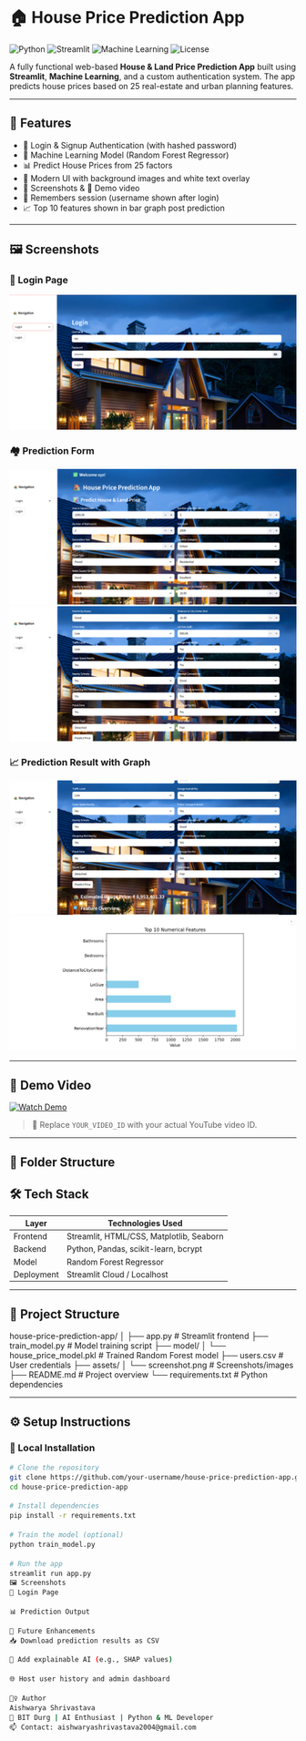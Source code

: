 # 🏠 House Price Prediction App

![Python](https://img.shields.io/badge/Python-3.10-blue)
![Streamlit](https://img.shields.io/badge/Built%20with-Streamlit-ff69b4)
![Machine Learning](https://img.shields.io/badge/Model-RandomForest-orange)
![License](https://img.shields.io/badge/License-MIT-green)

A fully functional web-based **House & Land Price Prediction App** built using **Streamlit**, **Machine Learning**, and a custom authentication system. The app predicts house prices based on 25 real-estate and urban planning features.

---

## 🚀 Features

- 🔐 Login & Signup Authentication (with hashed password)
- 🧠 Machine Learning Model (Random Forest Regressor)
- 📊 Predict House Prices from 25 factors
- 🌃 Modern UI with background images and white text overlay
- 📸 Screenshots & 🎥 Demo video
- 🔄 Remembers session (username shown after login)
- 📈 Top 10 features shown in bar graph post prediction

---

## 🖼️ Screenshots

### 🔐 Login Page
![Login Page](login.png)

### 🏘️ Prediction Form
![Prediction Form](predict_form1.png)
![Prediction Form](predict_form2.png)

### 📈 Prediction Result with Graph
![Prediction Result](prediction_result1.png)
![Prediction Result](prediction_result2.png)

---

## 🎥 Demo Video

[![Watch Demo](https://img.youtube.com/vi/YOUR_VIDEO_ID/0.jpg)](https://www.youtube.com/watch?v=YOUR_VIDEO_ID)

> 🎯 Replace `YOUR_VIDEO_ID` with your actual YouTube video ID.

---

## 📁 Folder Structure

## 🛠️ Tech Stack

| Layer        | Technologies Used                        |
|--------------|-------------------------------------------|
| Frontend     | Streamlit, HTML/CSS, Matplotlib, Seaborn |
| Backend      | Python, Pandas, scikit-learn, bcrypt      |
| Model        | Random Forest Regressor                  |
| Deployment   | Streamlit Cloud / Localhost              |

---

## 📂 Project Structure

house-price-prediction-app/
│
├── app.py # Streamlit frontend
├── train_model.py # Model training script
├── model/
│ └── house_price_model.pkl # Trained Random Forest model
├── users.csv # User credentials
├── assets/
│ └── screenshot.png # Screenshots/images
├── README.md # Project overview
└── requirements.txt # Python dependencies


---

## ⚙️ Setup Instructions

### 🔧 Local Installation

```bash
# Clone the repository
git clone https://github.com/your-username/house-price-prediction-app.git
cd house-price-prediction-app

# Install dependencies
pip install -r requirements.txt

# Train the model (optional)
python train_model.py

# Run the app
streamlit run app.py
🖼️ Screenshots
🔐 Login Page

📊 Prediction Output

📌 Future Enhancements
📥 Download prediction results as CSV

🧠 Add explainable AI (e.g., SHAP values)

🌐 Host user history and admin dashboard

🙋‍♀️ Author
Aishwarya Shrivastava
📍 BIT Durg | AI Enthusiast | Python & ML Developer
📫 Contact: aishwaryashrivastava2004@gmail.com
